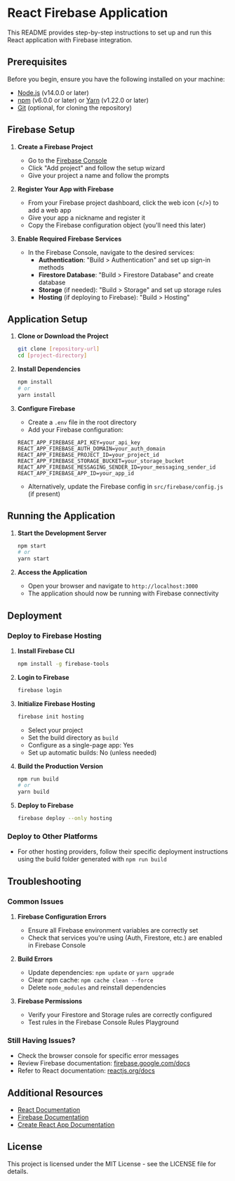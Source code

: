 # React Firebase Application

This README provides step-by-step instructions to set up and run this React application with Firebase integration.

## Prerequisites

Before you begin, ensure you have the following installed on your machine:

- [Node.js](https://nodejs.org/) (v14.0.0 or later)
- [npm](https://www.npmjs.com/) (v6.0.0 or later) or [Yarn](https://yarnpkg.com/) (v1.22.0 or later)
- [Git](https://git-scm.com/) (optional, for cloning the repository)

## Firebase Setup

1. **Create a Firebase Project**
   - Go to the [Firebase Console](https://console.firebase.google.com/)
   - Click "Add project" and follow the setup wizard
   - Give your project a name and follow the prompts

2. **Register Your App with Firebase**
   - From your Firebase project dashboard, click the web icon (</>) to add a web app
   - Give your app a nickname and register it
   - Copy the Firebase configuration object (you'll need this later)

3. **Enable Required Firebase Services**
   - In the Firebase Console, navigate to the desired services:
     - **Authentication**: "Build > Authentication" and set up sign-in methods
     - **Firestore Database**: "Build > Firestore Database" and create database
     - **Storage** (if needed): "Build > Storage" and set up storage rules
     - **Hosting** (if deploying to Firebase): "Build > Hosting"

## Application Setup

1. **Clone or Download the Project**
   ```bash
   git clone [repository-url]
   cd [project-directory]
   ```

2. **Install Dependencies**
   ```bash
   npm install
   # or
   yarn install
   ```

3. **Configure Firebase**
   - Create a `.env` file in the root directory
   - Add your Firebase configuration:
   ```
   REACT_APP_FIREBASE_API_KEY=your_api_key
   REACT_APP_FIREBASE_AUTH_DOMAIN=your_auth_domain
   REACT_APP_FIREBASE_PROJECT_ID=your_project_id
   REACT_APP_FIREBASE_STORAGE_BUCKET=your_storage_bucket
   REACT_APP_FIREBASE_MESSAGING_SENDER_ID=your_messaging_sender_id
   REACT_APP_FIREBASE_APP_ID=your_app_id
   ```
   - Alternatively, update the Firebase config in `src/firebase/config.js` (if present)

## Running the Application

1. **Start the Development Server**
   ```bash
   npm start
   # or
   yarn start
   ```

2. **Access the Application**
   - Open your browser and navigate to `http://localhost:3000`
   - The application should now be running with Firebase connectivity

## Deployment

### Deploy to Firebase Hosting

1. **Install Firebase CLI**
   ```bash
   npm install -g firebase-tools
   ```

2. **Login to Firebase**
   ```bash
   firebase login
   ```

3. **Initialize Firebase Hosting**
   ```bash
   firebase init hosting
   ```
   - Select your project
   - Set the build directory as `build`
   - Configure as a single-page app: Yes
   - Set up automatic builds: No (unless needed)

4. **Build the Production Version**
   ```bash
   npm run build
   # or
   yarn build
   ```

5. **Deploy to Firebase**
   ```bash
   firebase deploy --only hosting
   ```

### Deploy to Other Platforms

- For other hosting providers, follow their specific deployment instructions using the build folder generated with `npm run build`

## Troubleshooting

### Common Issues

1. **Firebase Configuration Errors**
   - Ensure all Firebase environment variables are correctly set
   - Check that services you're using (Auth, Firestore, etc.) are enabled in Firebase Console

2. **Build Errors**
   - Update dependencies: `npm update` or `yarn upgrade`
   - Clear npm cache: `npm cache clean --force`
   - Delete `node_modules` and reinstall dependencies

3. **Firebase Permissions**
   - Verify your Firestore and Storage rules are correctly configured
   - Test rules in the Firebase Console Rules Playground

### Still Having Issues?

- Check the browser console for specific error messages
- Review Firebase documentation: [firebase.google.com/docs](https://firebase.google.com/docs)
- Refer to React documentation: [reactjs.org/docs](https://reactjs.org/docs/getting-started.html)

## Additional Resources

- [React Documentation](https://reactjs.org/docs/getting-started.html)
- [Firebase Documentation](https://firebase.google.com/docs)
- [Create React App Documentation](https://create-react-app.dev/docs/getting-started/)

## License

This project is licensed under the MIT License - see the LICENSE file for details.
